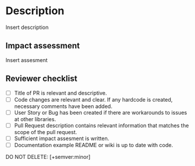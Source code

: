 # Description

Insert description

## Impact assessment

Insert assesment

## Reviewer checklist

- [ ] Title of PR is relevant and descriptive.
- [ ] Code changes are relevant and clear. If any hardcode is created, necessary comments have been added.
- [ ] User Story or Bug has been created if there are workarounds to issues at other libraries.
- [ ] Pull Request description contains relevant information that matches the scope of the pull request.
- [ ] Sufficient impact assesment is written.
- [ ] Documentation example README or wiki is up to date with code.

DO NOT DELETE:
[+semver:minor]

